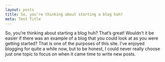 ```yaml
---
layout: posts
title: So, you’re thinking about starting a blog huh?
meta: Test Title
---
```

So, you’re thinking about starting a blog huh?  That’s great!  Wouldn’t it be easier if there was an example of a blog that you could look at as you were getting started?  That is one of the purposes of this site.  I’ve enjoyed blogging for quite a while now, but to be honest, I could never really choose just one topic to focus on when it came time to write new posts.

